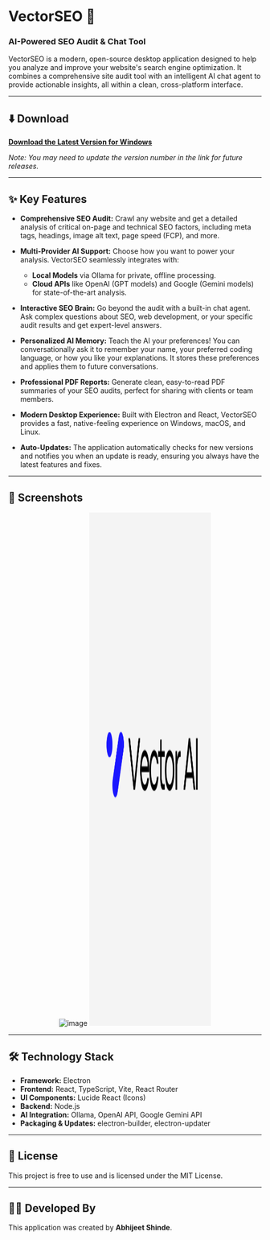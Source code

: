 # VectorSEO 🚀

### AI-Powered SEO Audit & Chat Tool

VectorSEO is a modern, open-source desktop application designed to help you analyze and improve your website's search engine optimization. It combines a comprehensive site audit tool with an intelligent AI chat agent to provide actionable insights, all within a clean, cross-platform interface.

---

## ⬇️ Download

[**Download the Latest Version for Windows**](https://github.com/com-Abhijeet/VectorSEO/releases/latest/download/VectorSEO-Setup-1.0.0.exe)

_Note: You may need to update the version number in the link for future releases._

---

## ✨ Key Features

- **Comprehensive SEO Audit:** Crawl any website and get a detailed analysis of critical on-page and technical SEO factors, including meta tags, headings, image alt text, page speed (FCP), and more.

- **Multi-Provider AI Support:** Choose how you want to power your analysis. VectorSEO seamlessly integrates with:
  - **Local Models** via Ollama for private, offline processing.
  - **Cloud APIs** like OpenAI (GPT models) and Google (Gemini models) for state-of-the-art analysis.

- **Interactive SEO Brain:** Go beyond the audit with a built-in chat agent. Ask complex questions about SEO, web development, or your specific audit results and get expert-level answers.

- **Personalized AI Memory:** Teach the AI your preferences! You can conversationally ask it to remember your name, your preferred coding language, or how you like your explanations. It stores these preferences and applies them to future conversations.

- **Professional PDF Reports:** Generate clean, easy-to-read PDF summaries of your SEO audits, perfect for sharing with clients or team members.

- **Modern Desktop Experience:** Built with Electron and React, VectorSEO provides a fast, native-feeling experience on Windows, macOS, and Linux.

- **Auto-Updates:** The application automatically checks for new versions and notifies you when an update is ready, ensuring you always have the latest features and fixes.

---

## 📸 Screenshots

<p align="center">
  <img width="48%" height="1020" alt="image" src="https://github.com/user-attachments/assets/28a6c2f5-3249-48a5-9a39-7d031b892d83" />
  <img width="48%" height="1020" alt="logo" src="/build/fullLogo.png">
</p>

---

## 🛠️ Technology Stack

- **Framework:** Electron
- **Frontend:** React, TypeScript, Vite, React Router
- **UI Components:** Lucide React (Icons)
- **Backend:** Node.js
- **AI Integration:** Ollama, OpenAI API, Google Gemini API
- **Packaging & Updates:** electron-builder, electron-updater

---

## 📄 License

This project is free to use and is licensed under the MIT License.

---

## 👨‍💻 Developed By

This application was created by **Abhijeet Shinde**.
